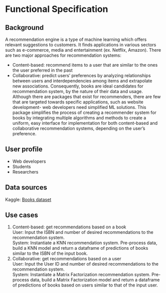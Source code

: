# Functional Specification

## Background
A recommendation engine is a type of machine learning which offers relevant suggestions to customers. It finds applications in various sectors such as e-commerce, media and entertainment (ex. Netflix, Amazon). 
There are two major approaches for recommendation systems: 
* Content-based: recommend items to a user that are similar to the ones the user preferred in the past
* Collaborative: predict users’ preferences by analyzing relationships between users and interdependencies among items and extrapolate new associations. 
Consequently, books are ideal candidates for recommendation system, by the nature of their data and usage. Although there are packages that exist for recommenders, there are few that are targeted towards specific applications, such as website development- web developers need simplified ML solutions. This package simplifies the process of creating a recommender system for books by integrating multiple algorithms and methods to create a uniform, easy interface for implementation for both content-based and collaborative recommendation systems, depending on the user’s preference.

## User profile
* Web developers
* Students
* Researchers

## Data sources

Kaggle: [Books dataset](https://www.kaggle.com/rounakbanik/the-movies-dataset?select=movies_metadata.csv)

## Use cases
1. Content-based: get recommendations based on a book\
User: Input the ISBN and number of desired recommendations to the recommendation system. \
System: Instantiate a KNN recommendation system. Pre-process data, build a KNN model and return a dataframe of predictions of books similar to the ISBN of the input book.
2. Collaborative: get recommendations based on a user\
User: Input the User ID and number of desired recommendations to the recommendation system. \
System: Instantiate a Matrix Factorization recommendation system. Pre-process data, build a Matrix Factorization model and return a dataframe of predictions of books based on users similar to that of the input user.

